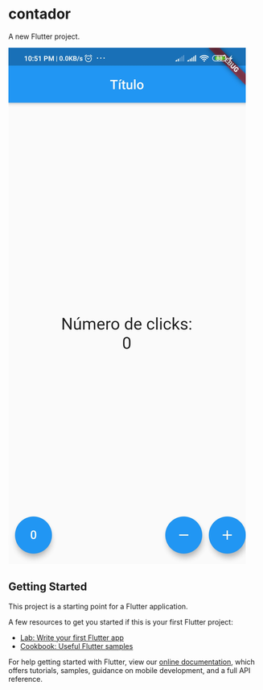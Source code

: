 # contador

A new Flutter project.

![Screenshot](https://raw.githubusercontent.com/alexperez27/FlutterCounterApp/master/screenshots/Screenshot_2020-04-23-22-51-40-029_com.example.contador.jpg)

## Getting Started

This project is a starting point for a Flutter application.

A few resources to get you started if this is your first Flutter project:

- [Lab: Write your first Flutter app](https://flutter.dev/docs/get-started/codelab)
- [Cookbook: Useful Flutter samples](https://flutter.dev/docs/cookbook)

For help getting started with Flutter, view our
[online documentation](https://flutter.dev/docs), which offers tutorials,
samples, guidance on mobile development, and a full API reference.
